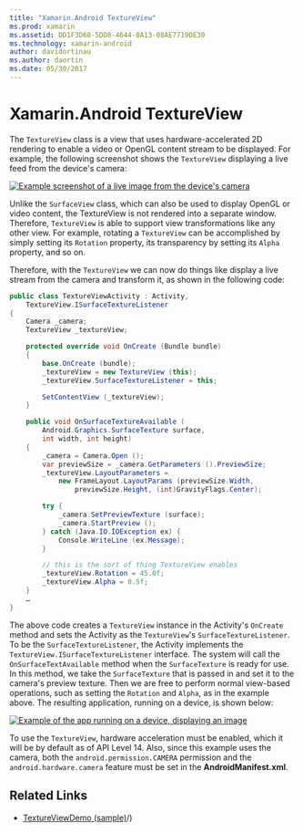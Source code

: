 ```yaml
---
title: "Xamarin.Android TextureView"
ms.prod: xamarin
ms.assetid: DD1F3D68-5DD8-4644-8A13-08AE7719DE30
ms.technology: xamarin-android
author: davidortinau
ms.author: daortin
ms.date: 05/30/2017
---
```


# Xamarin.Android TextureView

The `TextureView` class is a view that uses hardware-accelerated
2D rendering to enable a video or OpenGL content stream to be displayed. For
example, the following screenshot shows the `TextureView` displaying
a live feed from the device's camera:

[![Example screenshot of a live image from the device's camera](texture-view-images/22-textureviewcamera.png)](texture-view-images/22-textureviewcamera.png#lightbox)

Unlike the `SurfaceView` class, which can also be used to display
OpenGL or video content, the TextureView is not rendered into a separate window.
Therefore, `TextureView` is able to support view transformations like
any other view. For example, rotating a `TextureView` can be
accomplished by simply setting its `Rotation` property, its
transparency by setting its `Alpha` property, and so on.

Therefore, with the `TextureView` we can now do things like
display a live stream from the camera and transform it, as shown in the
following code:

```csharp
public class TextureViewActivity : Activity,
    TextureView.ISurfaceTextureListener
{
    Camera _camera;
    TextureView _textureView;

    protected override void OnCreate (Bundle bundle)
    {
        base.OnCreate (bundle);
        _textureView = new TextureView (this);
        _textureView.SurfaceTextureListener = this;

        SetContentView (_textureView);
    }

    public void OnSurfaceTextureAvailable (
        Android.Graphics.SurfaceTexture surface,
        int width, int height)
    {
        _camera = Camera.Open ();
        var previewSize = _camera.GetParameters ().PreviewSize;
        _textureView.LayoutParameters =
            new FrameLayout.LayoutParams (previewSize.Width,
                previewSize.Height, (int)GravityFlags.Center);

        try {
            _camera.SetPreviewTexture (surface);
            _camera.StartPreview ();
        } catch (Java.IO.IOException ex) {
            Console.WriteLine (ex.Message);
        }

        // this is the sort of thing TextureView enables
        _textureView.Rotation = 45.0f;
        _textureView.Alpha = 0.5f;
    }
    …
}
```

The above code creates a `TextureView` instance in the Activity's
`OnCreate` method and sets the Activity as the `TextureView`'s
`SurfaceTextureListener`. To be the `SurfaceTextureListener`, the
Activity implements the `TextureView.ISurfaceTextureListener`
interface. The system will call the `OnSurfaceTextAvailable` method
when the `SurfaceTexture` is ready for use. In this method, we take the
`SurfaceTexture` that is passed in and set it to the camera's preview
texture. Then we are free to perform normal view-based operations, such
as setting the `Rotation` and `Alpha`, as in the example above. The
resulting application, running on a device, is shown below:

[![Example of the app running on a device, displaying an image](texture-view-images/17-textureviewdemo.png)](texture-view-images/17-textureviewdemo.png#lightbox)

To use the `TextureView`, hardware acceleration must be enabled, which
it will be by default as of API Level 14. Also, since this example uses
the camera, both the `android.permission.CAMERA` permission and the
`android.hardware.camera` feature must be set in the
**AndroidManifest.xml**.

## Related Links

- [TextureViewDemo (sample)](/samples/xamarin/monodroid-samples/textureviewdemo)/)